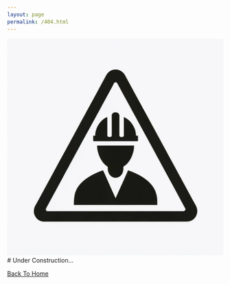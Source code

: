 ```yaml
---
layout: page
permalink: /404.html
---
```


<img class="company-logo" src="/assets/img/under_construction.webp" alt="..." /> 
# Under Construction...


[Back To Home]({{site.url}}{{site.baseurl}})
